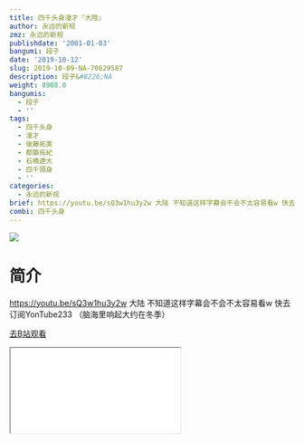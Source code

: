 ```yaml
---
title: 四千头身漫才『大陸』
author: 永远的新规
zmz: 永远的新规
publishdate: '2001-01-03'
bangumi: 段子
date: '2019-10-12'
slug: 2019-10-09-NA-70629587
description: 段子&#8226;NA
weight: 8988.0
bangumis:
  - 段子
  - ''
tags:
  - 四千头身
  - 漫才
  - 後藤拓実
  - 都築拓紀
  - 石橋遼大
  - 四千頭身
  - ''
categories:
  - 永远的新规
brief: https://youtu.be/sQ3w1hu3y2w 大陆 不知道这样字幕会不会不太容易看w 快去订阅YonTube233 （脑海里响起大约在冬季）
combi: 四千头身
---
```

![](https://raw.githubusercontent.com/tcgriffith/owaraisite/master/static/tmpimg/8d01b3dca715963d07a3eb29bbdbfa0a57d77159.jpg.480.jpg)
# 简介  
https://youtu.be/sQ3w1hu3y2w
大陆
不知道这样字幕会不会不太容易看w
快去订阅YonTube233
（脑海里响起大约在冬季）  

[去B站观看](https://www.bilibili.com/video/av70629587/)
<div class ="resp-container"><iframe class="testiframe" src="//player.bilibili.com/player.html?aid=70629587"", scrolling="no", allowfullscreen="true" > </iframe></div> 
